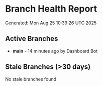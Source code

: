 # Branch Health Report
Generated: Mon Aug 25 10:39:26 UTC 2025

## Active Branches
- **main** - 14 minutes ago by Dashboard Bot

## Stale Branches (>30 days)
No stale branches found
